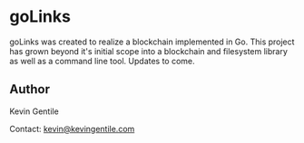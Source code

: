# goLinks
goLinks was created to realize a blockchain implemented in Go. This project has grown beyond it's initial scope into a
blockchain and filesystem library as well as a command line tool. Updates to come.
## Author 
Kevin Gentile
    
Contact: kevin@kevingentile.com
